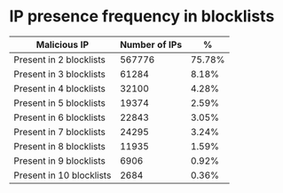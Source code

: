 # IP presence frequency in blocklists
| Malicious IP | Number of IPs | % |
|----|----|----|
| Present in 2 blocklists | 567776 | 75.78% |
| Present in 3 blocklists | 61284 | 8.18% |
| Present in 4 blocklists | 32100 | 4.28% |
| Present in 5 blocklists | 19374 | 2.59% |
| Present in 6 blocklists | 22843 | 3.05% |
| Present in 7 blocklists | 24295 | 3.24% |
| Present in 8 blocklists | 11935 | 1.59% |
| Present in 9 blocklists | 6906 | 0.92% |
| Present in 10 blocklists | 2684 | 0.36% |
